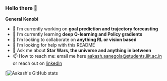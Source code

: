 ### Hello there 👋
**General Kenobi**
<!--
**Aa-Aanegola/Aa-Aanegola** is a ✨ _special_ ✨ repository because its `README.md` (this file) appears on your GitHub profile.

Here are some ideas to get you started:
-->

- 🔭 I’m currently working on **goal prediction and trajectory forceasting**
- 🌱 I’m currently learning **deep Q-learning and Policy gradients**
- 👯 I’m looking to collaborate on **anything RL or vision based**
- 🤔 I’m looking for help with this README
- 💬 Ask me about **Star Wars, the universe and anything in between**
- 📫 How to reach me: email me here aakash.aanegola@students.iiit.ac.in or reach out on [linkedIn](https://www.linkedin.com/in/aakash-aanegola-9221a2217/)

[![Aakash's GitHub stats](https://github-readme-stats.vercel.app/api?username=Aa-Aanegola&show_icons=true&theme=blueberry&count_private=true)
